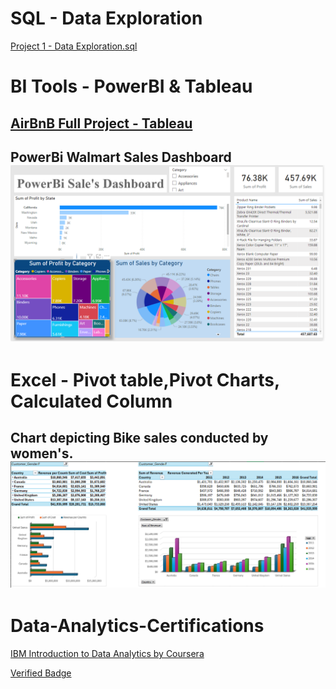 # SQL - Data Exploration 
<a href='Project 1 - Data Exploration.sql'>Project 1 - Data Exploration.sql</a>

# BI Tools - PowerBI & Tableau
## [ AirBnB Full Project - Tableau](https://public.tableau.com/views/AirBnBFullProject_17048434183610/Dashboard1?:language=en-US&:display_count=n&:origin=viz_share_link)
## PowerBi Walmart Sales Dashboard <img src='images/PowerBi Walmart Sales Dashboard .png' alt='Sales Image'>


# Excel - Pivot table,Pivot Charts, Calculated Column 
## Chart depicting Bike sales conducted by women's. <img src='images/Sales .png' alt='Sales Image'>

# Data-Analytics-Certifications
[IBM Introduction to Data Analytics by Coursera](https://coursera.org/share/e4555cc5e39047fba9914ec9aa33ab61)

[Verified Badge](https://www.credly.com/badges/47803ef7-06ce-4f93-9de9-c7998a410600/public_url) 
